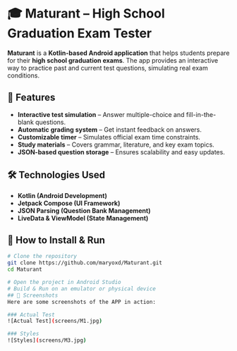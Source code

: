 # 🎓 Maturant – High School Graduation Exam Tester  

**Maturant** is a **Kotlin-based Android application** that helps students prepare for their **high school graduation exams**. The app provides an interactive way to practice past and current test questions, simulating real exam conditions.  

## 📌 Features  
- **Interactive test simulation** – Answer multiple-choice and fill-in-the-blank questions.  
- **Automatic grading system** – Get instant feedback on answers.  
- **Customizable timer** – Simulates official exam time constraints.  
- **Study materials** – Covers grammar, literature, and key exam topics.  
- **JSON-based question storage** – Ensures scalability and easy updates.  

## 🛠️ Technologies Used  
- **Kotlin (Android Development)**  
- **Jetpack Compose (UI Framework)**  
- **JSON Parsing (Question Bank Management)**  
- **LiveData & ViewModel (State Management)**  

## 🚀 How to Install & Run  
```bash
# Clone the repository
git clone https://github.com/maryoxd/Maturant.git  
cd Maturant  

# Open the project in Android Studio  
# Build & Run on an emulator or physical device  
## 📸 Screenshots
Here are some screenshots of the APP in action:

### Actual Test
![Actual Test](screens/M1.jpg)

### Styles
![Styles](screens/M3.jpg)

